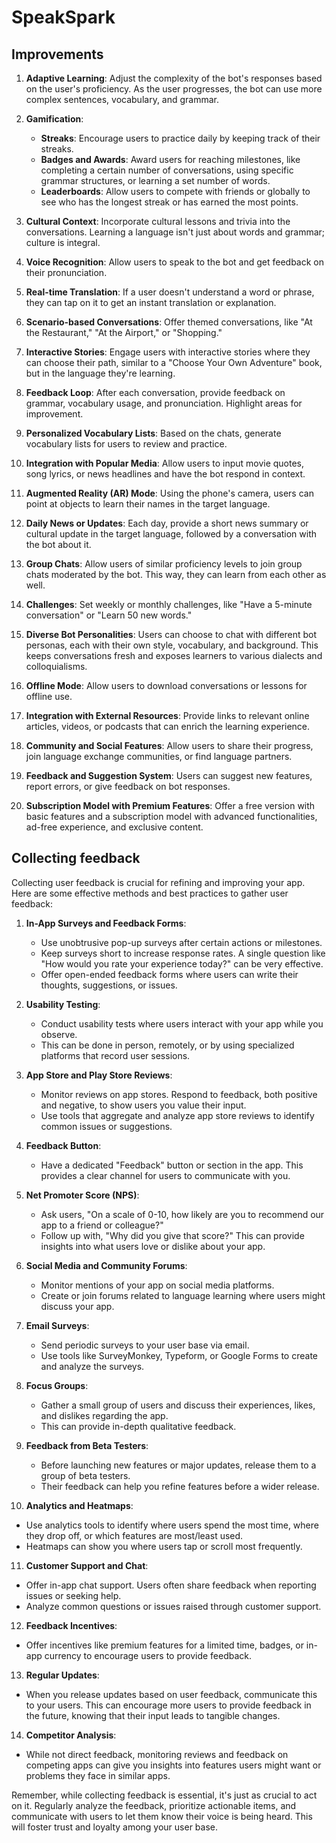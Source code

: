 # SpeakSpark



## Improvements

1. **Adaptive Learning**: Adjust the complexity of the bot's responses based on the user's proficiency. As the user progresses, the bot can use more complex sentences, vocabulary, and grammar.

2. **Gamification**:
   - **Streaks**: Encourage users to practice daily by keeping track of their streaks.
   - **Badges and Awards**: Award users for reaching milestones, like completing a certain number of conversations, using specific grammar structures, or learning a set number of words.
   - **Leaderboards**: Allow users to compete with friends or globally to see who has the longest streak or has earned the most points.

3. **Cultural Context**: Incorporate cultural lessons and trivia into the conversations. Learning a language isn't just about words and grammar; culture is integral.

4. **Voice Recognition**: Allow users to speak to the bot and get feedback on their pronunciation.

5. **Real-time Translation**: If a user doesn't understand a word or phrase, they can tap on it to get an instant translation or explanation.

6. **Scenario-based Conversations**: Offer themed conversations, like "At the Restaurant," "At the Airport," or "Shopping."

7. **Interactive Stories**: Engage users with interactive stories where they can choose their path, similar to a "Choose Your Own Adventure" book, but in the language they're learning.

8. **Feedback Loop**: After each conversation, provide feedback on grammar, vocabulary usage, and pronunciation. Highlight areas for improvement.

9. **Personalized Vocabulary Lists**: Based on the chats, generate vocabulary lists for users to review and practice.

10. **Integration with Popular Media**: Allow users to input movie quotes, song lyrics, or news headlines and have the bot respond in context.

11. **Augmented Reality (AR) Mode**: Using the phone's camera, users can point at objects to learn their names in the target language.

12. **Daily News or Updates**: Each day, provide a short news summary or cultural update in the target language, followed by a conversation with the bot about it.

13. **Group Chats**: Allow users of similar proficiency levels to join group chats moderated by the bot. This way, they can learn from each other as well.

14. **Challenges**: Set weekly or monthly challenges, like "Have a 5-minute conversation" or "Learn 50 new words."

15. **Diverse Bot Personalities**: Users can choose to chat with different bot personas, each with their own style, vocabulary, and background. This keeps conversations fresh and exposes learners to various dialects and colloquialisms.

16. **Offline Mode**: Allow users to download conversations or lessons for offline use.

17. **Integration with External Resources**: Provide links to relevant online articles, videos, or podcasts that can enrich the learning experience.

18. **Community and Social Features**: Allow users to share their progress, join language exchange communities, or find language partners.

19. **Feedback and Suggestion System**: Users can suggest new features, report errors, or give feedback on bot responses.

20. **Subscription Model with Premium Features**: Offer a free version with basic features and a subscription model with advanced functionalities, ad-free experience, and exclusive content.


## Collecting feedback

Collecting user feedback is crucial for refining and improving your app. Here are some effective methods and best practices to gather user feedback:

1. **In-App Surveys and Feedback Forms**:
   - Use unobtrusive pop-up surveys after certain actions or milestones.
   - Keep surveys short to increase response rates. A single question like "How would you rate your experience today?" can be very effective.
   - Offer open-ended feedback forms where users can write their thoughts, suggestions, or issues.

2. **Usability Testing**:
   - Conduct usability tests where users interact with your app while you observe.
   - This can be done in person, remotely, or by using specialized platforms that record user sessions.

3. **App Store and Play Store Reviews**:
   - Monitor reviews on app stores. Respond to feedback, both positive and negative, to show users you value their input.
   - Use tools that aggregate and analyze app store reviews to identify common issues or suggestions.

4. **Feedback Button**:
   - Have a dedicated "Feedback" button or section in the app. This provides a clear channel for users to communicate with you.

5. **Net Promoter Score (NPS)**:
   - Ask users, "On a scale of 0-10, how likely are you to recommend our app to a friend or colleague?"
   - Follow up with, "Why did you give that score?" This can provide insights into what users love or dislike about your app.

6. **Social Media and Community Forums**:
   - Monitor mentions of your app on social media platforms.
   - Create or join forums related to language learning where users might discuss your app.

7. **Email Surveys**:
   - Send periodic surveys to your user base via email.
   - Use tools like SurveyMonkey, Typeform, or Google Forms to create and analyze the surveys.

8. **Focus Groups**:
   - Gather a small group of users and discuss their experiences, likes, and dislikes regarding the app.
   - This can provide in-depth qualitative feedback.

9. **Feedback from Beta Testers**:
   - Before launching new features or major updates, release them to a group of beta testers.
   - Their feedback can help you refine features before a wider release.

10. **Analytics and Heatmaps**:
   - Use analytics tools to identify where users spend the most time, where they drop off, or which features are most/least used.
   - Heatmaps can show you where users tap or scroll most frequently.

11. **Customer Support and Chat**:
   - Offer in-app chat support. Users often share feedback when reporting issues or seeking help.
   - Analyze common questions or issues raised through customer support.

12. **Feedback Incentives**:
   - Offer incentives like premium features for a limited time, badges, or in-app currency to encourage users to provide feedback.

13. **Regular Updates**:
   - When you release updates based on user feedback, communicate this to your users. This can encourage more users to provide feedback in the future, knowing that their input leads to tangible changes.

14. **Competitor Analysis**:
   - While not direct feedback, monitoring reviews and feedback on competing apps can give you insights into features users might want or problems they face in similar apps.

Remember, while collecting feedback is essential, it's just as crucial to act on it. 
Regularly analyze the feedback, prioritize actionable items, and communicate with users
to let them know their voice is being heard. This will foster trust and loyalty among your user base.